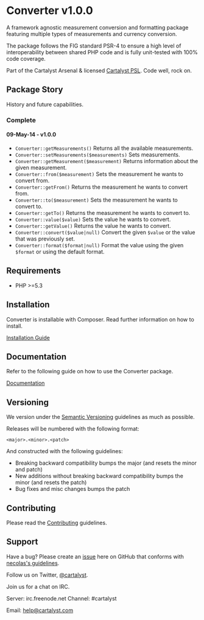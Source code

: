 # Converter v1.0.0

A framework agnostic measurement conversion and formatting package featuring multiple types of measurements and currency conversion.

The package follows the FIG standard PSR-4 to ensure a high level of interoperability between shared PHP code and is fully unit-tested with 100% code coverage.

Part of the Cartalyst Arsenal & licensed [Cartalyst PSL](license.txt). Code well, rock on.

## Package Story

History and future capabilities.

### Complete

#### 09-May-14 - v1.0.0

- ```Converter::getMeasurements()``` Returns all the available measurements.
- ```Converter::setMeasurements($measurements)``` Sets measurements.
- ```Converter::getMeasurement($measurement)``` Returns information about the given measurement.
- ```Converter::from($measurement)``` Sets the measurement he wants to convert from.
- ```Converter::getFrom()``` Returns the measurement he wants to convert from.
- ```Converter::to($measurement)``` Sets the measurement he wants to convert to.
- ```Converter::getTo()``` Returns the measurement he wants to convert to.
- ```Converter::value($value)``` Sets the value he wants to convert.
- ```Converter::getValue()``` Returns the value he wants to convert.
- ```Converter::convert($value|null)``` Convert the given `$value` or the value that was previously set.
- ```Converter::format($format|null)``` Format the value using the given `$format` or using the default format.

## Requirements

- PHP >=5.3

## Installation

Converter is installable with Composer. Read further information on how to install.

[Installation Guide](https://cartalyst.com/manual/converter#installation)

## Documentation

Refer to the following guide on how to use the Converter package.

[Documentation](https://cartalyst.com/manual/converter)

## Versioning

We version under the [Semantic Versioning](http://semver.org/) guidelines as much as possible.

Releases will be numbered with the following format:

`<major>.<minor>.<patch>`

And constructed with the following guidelines:

* Breaking backward compatibility bumps the major (and resets the minor and patch)
* New additions without breaking backward compatibility bumps the minor (and resets the patch)
* Bug fixes and misc changes bumps the patch

## Contributing

Please read the [Contributing](contributing.md) guidelines.

## Support

Have a bug? Please create an [issue](https://github.com/cartalyst/converter/issues) here on GitHub that conforms with [necolas's guidelines](https://github.com/necolas/issue-guidelines).

Follow us on Twitter, [@cartalyst](http://twitter.com/cartalyst).

Join us for a chat on IRC.

Server: irc.freenode.net
Channel: #cartalyst

Email: help@cartalyst.com
